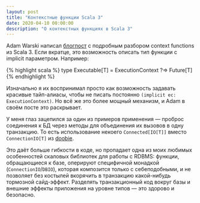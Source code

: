 ```yaml
---
layout: post
title: "Контекстные функции Scala 3"
date: 2020-04-10 00:00:00
description: "О контекстных функциях в Scala 3"
---
```


Adam Warski написал
[блогпост](https://blog.softwaremill.com/context-is-king-20f533474cb3) с
подробным разбором context functions из Scala 3. Если вкратце, это возможность
описать тип функции с implicit параметром. Например:

{% highlight scala %}
type Executable[T] = ExecutionContext ?=> Future[T]
{% endhighlight %}

Изначально я их воспринимал просто как возможность задавать красивые
тайп-алиасы, чтобы не писать постоянно `(implicit ec: ExecutionContext)`. Но
всё же это более мощный механизм, и Adam в своём посте это раскрывает.

У меня глаз зацепился за один из примеров применения — проброс соединения к БД
через методы для объединения их вызовов в одну транзакцию. То есть
использование некоего `Connected[IO[T]]` вместо `ConnectionIO[T]` из
[doobie](https://github.com/tpolecat/doobie).

Это даёт больше гибкости в коде, но пропадает одна из моих любимых особенностей
скаловых библиотек для работы с RDBMS: функции, обращающиеся к базе, оперируют
специфичной монадкой (`ConnectionIO`/`DBIO`), которая композится только с
себеподобными, и не позволяет без костылей вкорячить в транзакцию какой-нибудь
тормозной сайд-эффект. Разделять транзакционный код вокруг базы и внешние
эффекты приложения на уровне типов — это здорово и безопасно.
